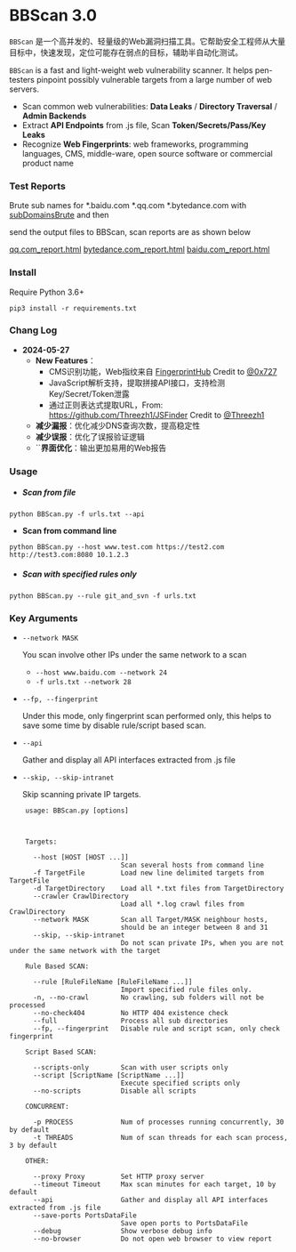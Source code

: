 # BBScan 3.0 #

`BBScan` 是一个高并发的、轻量级的Web漏洞扫描工具。它帮助安全工程师从大量目标中，快速发现，定位可能存在弱点的目标，辅助半自动化测试。

`BBScan` is a fast and light-weight web vulnerability scanner. It helps pen-testers pinpoint possibly vulnerable targets from a large number of web servers.

* Scan common web vulnerabilities: **Data Leaks** / **Directory Traversal** /  **Admin Backends**
* Extract **API Endpoints** from .js file, Scan **Token/Secrets/Pass/Key Leaks**
* Recognize **Web Fingerprints**: web frameworks, programming languages, CMS,  middle-ware, open source software or commercial product name 

### Test Reports 

Brute sub names for *.baidu.com *.qq.com *.bytedance.com with [subDomainsBrute](https://github.com/lijiejie/subDomainsBrute) and then 

send the output files to BBScan,  scan reports are as shown below

[qq.com_report.html](https://www.lijiejie.com/python/BBScan/qq.com_report.html)      [bytedance.com_report.html](https://www.lijiejie.com/python/BBScan/bytedance.com_report.html)       [baidu.com_report.html](https://www.lijiejie.com/python/BBScan/baidu.com_report.html)

### Install ###

Require Python 3.6+

	pip3 install -r requirements.txt

### Chang Log

* **2024-05-27** 
  * **New Features**：
    * CMS识别功能，Web指纹来自 [FingerprintHub](https://github.com/0x727/FingerprintHub)  Credit to [@0x727](https://github.com/0x727)
    * JavaScript解析支持，提取拼接API接口，支持检测Key/Secret/Token泄露
    * 通过正则表达式提取URL，From: https://github.com/Threezh1/JSFinder  Credit to [@Threezh1](https://github.com/Threezh1)
  * **减少漏报**：优化减少DNS查询次数，提高稳定性
  * **减少误报**：优化了误报验证逻辑
  * ``**界面优化**：输出更加易用的Web报告

### Usage

* ##### Scan from file

```
python BBScan.py -f urls.txt --api
```

* **Scan from command line**

```
python BBScan.py --host www.test.com https://test2.com http://test3.com:8080 10.1.2.3
```

* ##### Scan with specified rules only

```
python BBScan.py --rule git_and_svn -f urls.txt
```

### Key Arguments   ###

* `--network MASK`    

  You scan involve other IPs under the same network to a scan

  * `--host www.baidu.com --network 24`
  * `-f urls.txt --network 28`

* `--fp, --fingerprint`

  Under this mode, only fingerprint scan performed only, this helps to save some time by disable rule/script based scan.

* `--api`

  Gather and display all API interfaces extracted from .js file
  
* `--skip, --skip-intranet`

  Skip scanning private IP targets. 

```	(venv_py) python BBScan.py
	usage: BBScan.py [options]
	
	
	
	Targets:
	
	  --host [HOST [HOST ...]]
	                        Scan several hosts from command line
	  -f TargetFile         Load new line delimited targets from TargetFile
	  -d TargetDirectory    Load all *.txt files from TargetDirectory
	  --crawler CrawlDirectory
	                        Load all *.log crawl files from CrawlDirectory
	  --network MASK        Scan all Target/MASK neighbour hosts,
	                        should be an integer between 8 and 31
	  --skip, --skip-intranet
	                        Do not scan private IPs, when you are not under the same network with the target
	
	Rule Based SCAN:
	
	  --rule [RuleFileName [RuleFileName ...]]
	                        Import specified rule files only.
	  -n, --no-crawl        No crawling, sub folders will not be processed
	  --no-check404         No HTTP 404 existence check
	  --full                Process all sub directories
	  --fp, --fingerprint   Disable rule and script scan, only check fingerprint
	
	Script Based SCAN:
	
	  --scripts-only        Scan with user scripts only
	  --script [ScriptName [ScriptName ...]]
	                        Execute specified scripts only
	  --no-scripts          Disable all scripts
	
	CONCURRENT:
	
	  -p PROCESS            Num of processes running concurrently, 30 by default
	  -t THREADS            Num of scan threads for each scan process, 3 by default
	
	OTHER:
	
	  --proxy Proxy         Set HTTP proxy server
	  --timeout Timeout     Max scan minutes for each target, 10 by default
	  --api                 Gather and display all API interfaces extracted from .js file
	  --save-ports PortsDataFile
	                        Save open ports to PortsDataFile
	  --debug               Show verbose debug info
	  --no-browser          Do not open web browser to view report
	
```